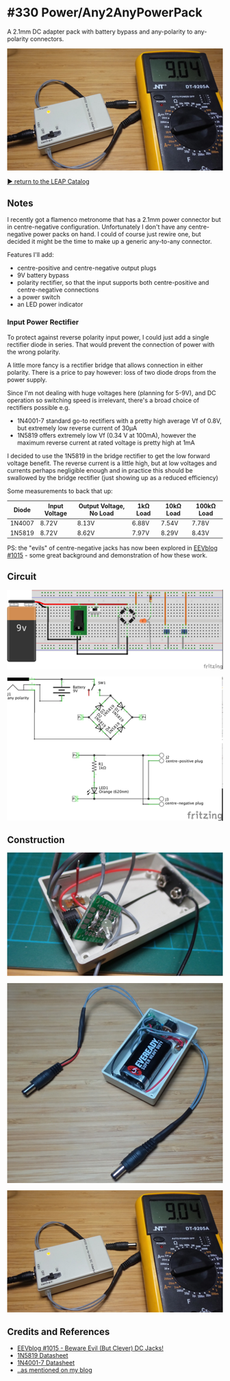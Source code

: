 # #330 Power/Any2AnyPowerPack

A 2.1mm DC adapter pack with battery bypass and any-polarity to any-polarity connectors.

![Build](./assets/Any2AnyPowerPack_build.jpg?raw=true)

[:arrow_forward: return to the LEAP Catalog](http://leap.tardate.com)

## Notes

I recently got a flamenco metronome that has a 2.1mm power connector but in centre-negative configuration.
Unfortunately I don't have any centre-negative power packs on hand. I could of course just rewire one,
but decided it might be the time to make up a generic any-to-any connector.

Features I'll add:

* centre-positive and centre-negative output plugs
* 9V battery bypass
* polarity rectifier, so that the input supports both centre-positive and centre-negative connections
* a power switch
* an LED power indicator

### Input Power Rectifier

To protect against reverse polarity input power, I could just add a single rectifier diode in series.
That would prevent the connection of power with the wrong polarity.

A little more fancy is a rectifier bridge that allows connection in either polarity.
There is a price to pay however: loss of two diode drops from the power supply.

Since I'm not dealing with huge voltages here (planning for 5-9V), and DC operation so switching speed is irrelevant,
there's a broad choice of rectifiers possible e.g.

* 1N4001-7 standard go-to rectifiers with a pretty high average Vf of 0.8V, but extremely low reverse current of 30µA
* 1N5819 offers extremely low Vf (0.34 V at 100mA), however the maximum reverse current at rated voltage is pretty high at 1mA

I decided to use the 1N5819 in the bridge rectifier to get the low forward voltage benefit.
The reverse current is a little high, but at low voltages and currents perhaps negligible enough and in practice this
should be swallowed by the bridge rectifier (just showing up as a reduced efficiency)

Some measurements to back that up:


| Diode  | Input Voltage | Output Voltage, No Load | 1kΩ Load | 10kΩ Load | 100kΩ Load |
|--------|---------------|-------------------------|----------|-----------|------------|
| 1N4007 | 8.72V         | 8.13V                   | 6.88V    | 7.54V     | 7.78V      |
| 1N5819 | 8.72V         | 8.62V                   | 7.97V    | 8.29V     | 8.43V      |


PS: the "evils" of centre-negative jacks has now been explored in [EEVblog #1015](https://www.youtube.com/watch?v=ix2fR-rh1vc) - some great background
and demonstration of how these work.

## Circuit

![Breadboard](./assets/Any2AnyPowerPack_bb.jpg?raw=true)

![Schematic](./assets/Any2AnyPowerPack_schematic.jpg?raw=true)

## Construction

![Any2AnyPowerPack_construction_1](./assets/Any2AnyPowerPack_construction_1.jpg?raw=true)

![Any2AnyPowerPack_construction_2](./assets/Any2AnyPowerPack_construction_2.jpg?raw=true)

![Build](./assets/Any2AnyPowerPack_build.jpg?raw=true)

## Credits and References
* [EEVblog #1015 - Beware Evil (But Clever) DC Jacks!](https://www.youtube.com/watch?v=ix2fR-rh1vc)
* [1N5819 Datasheet](http://www.futurlec.com/Diodes/1N5819.shtml)
* [1N4001-7 Datasheet](http://www.futurlec.com/Diodes/1N4001.shtml)
* [..as mentioned on my blog](http://blog.tardate.com/2017/08/leap330-any-to-an-polarity-dc-power-adapter.html)
